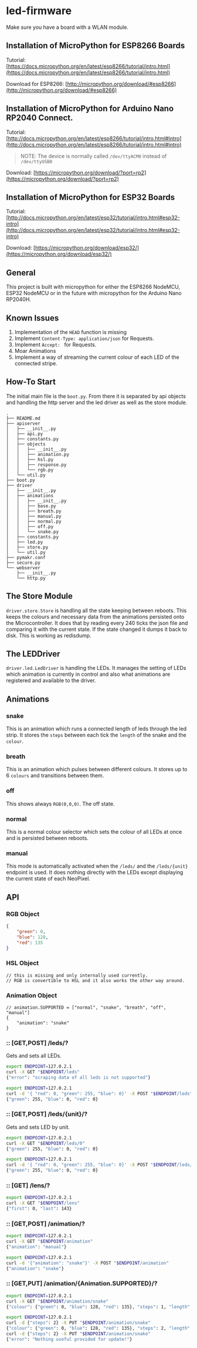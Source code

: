 # led-firmware

Make sure you have a board with a WLAN module.

## Installation of MicroPython for ESP8266 Boards

Tutorial:
[https://docs.micropython.org/en/latest/esp8266/tutorial/intro.html](https://docs.micropython.org/en/latest/esp8266/tutorial/intro.html)

Download for ESP8266:
[http://micropython.org/download/#esp8266](http://micropython.org/download/#esp8266)

## Installation of MicroPython for Arduino Nano RP2040 Connect.

Tutorial:
[http://docs.micropython.org/en/latest/esp8266/tutorial/intro.html#intro](http://docs.micropython.org/en/latest/esp8266/tutorial/intro.html#intro)

> NOTE: The device is normally called `/dev/ttyACM0` instead of `/dev/ttyUSB0`

Download:
[https://micropython.org/download/?port=rp2](https://micropython.org/download/?port=rp2)

## Installation of MicroPython for ESP32 Boards

Tutorial:
[http://docs.micropython.org/en/latest/esp32/tutorial/intro.html#esp32-intro](http://docs.micropython.org/en/latest/esp32/tutorial/intro.html#esp32-intro)

Download:
[https://micropython.org/download/esp32/](https://micropython.org/download/esp32/)

## General

This project is built with micropython for either the ESP8266 NodeMCU, ESP32 NodeMCU or in the future with micropython for
the Arduino Nano RP2040H.


## Known Issues

1. Implementation of the `HEAD` function is missing
1. Implement `Content-Type: application/json` for Requests.
1. Implement `Accept: ` for Requests.
1. Moar Animations
1. Implement a way of streaming the current colour of each LED of the connected stripe.

## How-To Start

The initial main file is the `boot.py`.
From there it is separated by api objects and handling
the http server and the led driver as well as the store module.

```tree
.
├── README.md
├── apiserver
│   ├── __init__.py
│   ├── api.py
│   ├── constants.py
│   ├── objects
│   │   ├── __init__.py
│   │   ├── animation.py
│   │   ├── hsl.py
│   │   ├── response.py
│   │   └── rgb.py
│   └── util.py
├── boot.py
├── driver
│   ├── __init__.py
│   ├── animations
│   │   ├── __init__.py
│   │   ├── base.py
│   │   ├── breath.py
│   │   ├── manual.py
│   │   ├── normal.py
│   │   ├── off.py
│   │   └── snake.py
│   ├── constants.py
│   ├── led.py
│   ├── store.py
│   └── util.py
├── pymakr.conf
├── secure.py
└── webserver
    ├── __init__.py
    └── http.py
```

## The Store Module

`driver.store.Store` is handling all the state keeping between reboots.
This keeps the colours and necessary data from the animations persisted onto the Microcontroller.
It does that by reading every 240 ticks the json file and comparing it with the current state.
If the state changed it dumps it back to disk. This is working as redisdump.

## The LEDDriver

`driver.led.LedDriver` is handling the LEDs. It manages the setting of LEDs which animation is currently in control and
also what animations are registered and available to the driver.

## Animations

### snake

This is an animation which runs a connected length of leds through the led strip.
It stores the `steps` between each tick the `length` of the snake and the `colour`.

### breath

This is an animation which pulses between different colours.
It stores up to 6 `colours` and transitions between them.

### off

This shows always `RGB(0,0,0)`. The off state.

### normal

This is a normal colour selector which sets the colour of all LEDs at once and is persisted between reboots.

### manual

This mode is automatically activated when the `/leds/` and the `/leds/{unit}` endpoint is used.
It does nothing directly with the LEDs except displaying the current state of each NeoPixel.

## API

### RGB Object

```json
{
    "green": 0,
    "blue": 128,
    "red": 135
}
```

### HSL Object
```jsonc
// this is missing and only internally used currently.
// RGB is convertible to HSL and it also works the other way around.
```

### Animation Object
```jsonc
// animation.SUPPORTED = ["normal", "snake", "breath", "off", "manual"]
{
    "animation": "snake"
}
```
### :: [GET,POST] /leds/?

Gets and sets all LEDs.

```bash
export ENDPOINT=127.0.2.1
curl -X GET "$ENDPOINT/leds"
{"error": "scraping data of all leds is not supported"}
```

```bash
export ENDPOINT=127.0.2.1
curl -d '{ "red": 0, "green": 255, "blue": 0}' -X POST "$ENDPOINT/leds"
{"green": 255, "blue": 0, "red": 0}
```

### :: [GET,POST] /leds/{unit}/?

Gets and sets LED by unit.

```bash
export ENDPOINT=127.0.2.1
curl -X GET "$ENDPOINT/leds/0"
{"green": 255, "blue": 0, "red": 0}
```

```bash
export ENDPOINT=127.0.2.1
curl -d '{ "red": 0, "green": 255, "blue": 0}' -X POST "$ENDPOINT/leds/0"
{"green": 255, "blue": 0, "red": 0}
```

### :: [GET] /lens/?

```bash
export ENDPOINT=127.0.2.1
curl -X GET "$ENDPOINT/lens"
{"first": 0, "last": 143}
```
### :: [GET,POST] /animation/?

```bash
export ENDPOINT=127.0.2.1
curl -X GET "$ENDPOINT/animation"
{"animation": "manual"}
```

```bash
export ENDPOINT=127.0.2.1
curl -d '{"animation": "snake"}' -X POST "$ENDPOINT/animation"
{"animation": "snake"}
```

### :: [GET,PUT] /animation/{Animation.SUPPORTED}/?

```bash
export ENDPOINT=127.0.2.1
curl -X GET "$ENDPOINT/animation/snake"
{"colour": {"green": 0, "blue": 128, "red": 135}, "steps": 1, "length": 53}
```

```bash
export ENDPOINT=127.0.2.1
curl -d {"steps": 2} -X PUT "$ENDPOINT/animation/snake"
{"colour": {"green": 0, "blue": 128, "red": 135}, "steps": 2, "length": 53}
curl -d {"steps": 2} -X PUT "$ENDPOINT/animation/snake"
{"error": "Nothing useful provided for update!"}
```
